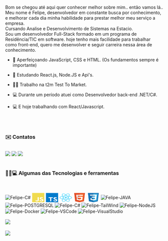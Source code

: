 Bom se chegou até aqui quer conhecer melhor sobre mim.. então vamos lá.. <br/>
Meu nome é Felipe, desenvolvedor em constante busca por conhecimento, e melhorar cada dia minha habilidade para prestar melhor meu serviço a empresa. <br/>
Cursando Analise e Desenvolvimento de Sistemas na Estacio.<br/>
Sou um desenvolvedor Full-Stack formado em um programa de Residência/TIC em software. hoje tenho mais facilidade para trabalhar como front-end, quero me desenvolver e seguir carreira nessa área de conhecimento. 

- 🌱  Aperfeiçoando JavaScript, CSS e HTML. (Os fundamentos sempre é importante)
- 🌱  Estudando React.js, Node.JS e Api's.

- 👨‍💻 Trabalho na t2m Test To Market.
    
- 💻 Durante um período atuei como Desenvolvedor back-end .NET/C#.
- 💻 E hoje trabalhando com React/Javascript.

<br/> <br/>

 <h3>✉️ Contatos</span>
     
 ##
 
 <div> 
  <a href="https://instagram.com/felipemenegueli_" target="_blank"><img src="https://img.shields.io/badge/-Instagram-%23E4405F?style=for-the-badge&logo=instagram&logoColor=white" target="_blank"></a>
<a href = "mailto:felipemenegueli08@gmail.com"><img src="https://img.shields.io/badge/-Gmail-%23333?style=for-the-badge&logo=gmail&logoColor=white" target="_blank"></a>
  <a href="https://www.linkedin.com/in/felipefmenegueli" target="_blank"><img src="https://img.shields.io/badge/-LinkedIn-%230077B5?style=for-the-badge&logo=linkedin&logoColor=white" target="_blank"></a>  
</div>

<br/>

<h3>👨‍💻💻 Algumas das Tecnologias e ferramentas</h3>

##


 <div style="display: inline_block"><br>
  <img align="center" alt="Felipe-C#" height="30" width="40" src="https://cdn.jsdelivr.net/gh/devicons/devicon/icons/git/git-original.svg" />
  <img align="center" alt="Felipe-Js" height="30" width="40" src="https://raw.githubusercontent.com/devicons/devicon/master/icons/javascript/javascript-plain.svg">
  <img align="center" alt="Felipe-Ts" height="30" width="40" src="https://raw.githubusercontent.com/devicons/devicon/master/icons/typescript/typescript-plain.svg">
  <img align="center" alt="Felipe-React" height="30" width="40" src="https://raw.githubusercontent.com/devicons/devicon/master/icons/react/react-original.svg">
  <img align="center" alt="Felipe-HTML" height="30" width="40" src="https://raw.githubusercontent.com/devicons/devicon/master/icons/html5/html5-original.svg">
  <img align="center" alt="Felipe-CSS" height="30" width="40" src="https://raw.githubusercontent.com/devicons/devicon/master/icons/css3/css3-original.svg"> 
  <img align="center" alt="Felipe-JAVA" height="30" width="40" src="https://cdn.jsdelivr.net/gh/devicons/devicon/icons/java/java-original-wordmark.svg">
  <img align="center" alt="Felipe-POSTGRESQL" height="30" width="40" src="https://cdn.jsdelivr.net/gh/devicons/devicon/icons/postgresql/postgresql-original.svg">
  <img align="center" alt="Felipe-C#" height="30" width="40" src="https://cdn.jsdelivr.net/gh/devicons/devicon/icons/csharp/csharp-original.svg">
  <img align="center" alt="Felipe-TailWind" height="60" width="60" src="https://cdn.jsdelivr.net/gh/devicons/devicon/icons/tailwindcss/tailwindcss-original-wordmark.svg" />
  <img align="center" alt="Felipe-NodeJS" height="30" width="40" src="https://cdn.jsdelivr.net/gh/devicons/devicon/icons/nodejs/nodejs-original.svg" />
  <img align="center" alt="Felipe-Docker" height="30" width="40" src="https://cdn.jsdelivr.net/gh/devicons/devicon/icons/docker/docker-original.svg" />
  <img align="center" alt="Felipe-VSCode" height="30" width="40" src="https://cdn.jsdelivr.net/gh/devicons/devicon/icons/vscode/vscode-original.svg" />
  <img align="center" alt="Felipe-VisualStudio" height="30" width="40" src="https://cdn.jsdelivr.net/gh/devicons/devicon/icons/visualstudio/visualstudio-plain.svg" />
          
</div>
  
<br/>

<div>
  <a href="https://github.com/felipemenegueli">
  <img height="180em" src="https://github-readme-stats.vercel.app/api?username=felipemenegueli&show_icons=true&theme=highcontrast&include_all_commits=true&count_private=true"/>
</div>

<br/>

<div>
  <img height="180em" src="https://github-readme-stats.vercel.app/api/top-langs/?username=felipemenegueli&layout=compact&langs_count=7&theme=highcontrast"/>
</div>


